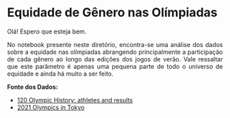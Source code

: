 # Equidade de Gênero nas Olímpiadas

Olá! Espero que esteja bem.

<p align="justify">
No notebook presente neste diretório, encontra-se uma análise dos dados sobre a equidade nas olímpiadas abrangendo principalmente a participação de cada gênero ao longo das edições dos jogos de verão. Vale ressaltar que este parâmetro é apenas uma pequena parte de todo o universo de equidade e ainda há muito a ser feito.

  
**Fonte dos Dados:**
  - [120 Olympic History: athletes and results](https://www.kaggle.com/heesoo37/120-years-of-olympic-history-athletes-and-results)
  - [2021 Olympics in Tokyo](https://www.kaggle.com/arjunprasadsarkhel/2021-olympics-in-tokyo)
